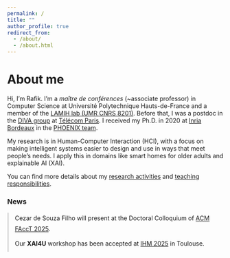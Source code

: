 ```yaml
---
permalink: /
title: ""
author_profile: true
redirect_from:
  - /about/
  - /about.html
---
```


About me
======

Hi, I’m Rafik. I’m a *maître de conférences* (~associate professor) in Computer Science at Université Polytechnique Hauts-de-France and a member of the [LAMIH lab (UMR CNRS 8201)](https://www.uphf.fr/lamih). Before that, I was a postdoc in the [DIVA group](https://diva.telecom-paristech.fr/) at [Télécom Paris](https://www.telecom-paris.fr/). I received my Ph.D. in 2020 at [Inria Bordeaux](https://www.inria.fr/fr/centre-inria-universite-bordeaux) in the [PHOENIX team](http://phoenix.inria.fr/).

My research is in Human-Computer Interaction (HCI), with a focus on making intelligent systems easier to design and use in ways that meet people’s needs. I apply this in domains like smart homes for older adults and explainable AI (XAI).

You can find more details about my [research activities](/research/) and [teaching responsibilities](/teaching/).

### News

<div style="max-height: 6.5em; overflow-y: auto; padding-right: 1em; border-left: 4px solid #e0e0e0; padding-left: 1em; margin-top: 1em; line-height: 1.8em;">
  <ul style="list-style: none; padding-left: 0; margin: 0;">
    <li style="margin-bottom: 0.6em;">
      Cezar de Souza Filho will present at the Doctoral Colloquium of 
      <a href="https://facctconference.org/" target="_blank">ACM FAccT 2025</a>.
    </li>   
    <li style="margin-bottom: 0.6em;">
      Our <strong>XAI4U</strong> workshop has been accepted at 
      <a href="https://ihm2025.afihm.org/" target="_blank">IHM 2025</a> in Toulouse. Website and program coming soon.
    </li>
    <li style="margin-bottom: 0.6em;">
      I’ll be presenting a paper at <a href="#">[Conference Name]</a>. More soon!
    </li>
  </ul>
</div>












